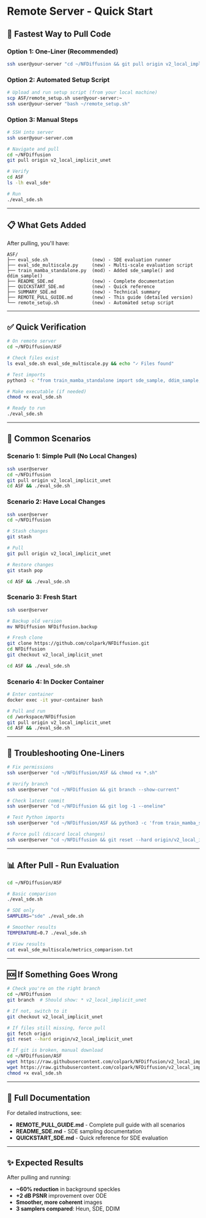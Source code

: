 # Remote Server - Quick Start

## 🚀 Fastest Way to Pull Code

### Option 1: One-Liner (Recommended)

```bash
ssh user@your-server "cd ~/NFDiffusion && git pull origin v2_local_implicit_unet && cd ASF && ls -lh eval_sde*"
```

### Option 2: Automated Setup Script

```bash
# Upload and run setup script (from your local machine)
scp ASF/remote_setup.sh user@your-server:~
ssh user@your-server "bash ~/remote_setup.sh"
```

### Option 3: Manual Steps

```bash
# SSH into server
ssh user@your-server.com

# Navigate and pull
cd ~/NFDiffusion
git pull origin v2_local_implicit_unet

# Verify
cd ASF
ls -lh eval_sde*

# Run
./eval_sde.sh
```

---

## 📋 What Gets Added

After pulling, you'll have:

```
ASF/
├── eval_sde.sh                (new) - SDE evaluation runner
├── eval_sde_multiscale.py     (new) - Multi-scale evaluation script
├── train_mamba_standalone.py  (mod) - Added sde_sample() and ddim_sample()
├── README_SDE.md              (new) - Complete documentation
├── QUICKSTART_SDE.md          (new) - Quick reference
├── SUMMARY_SDE.md             (new) - Technical summary
├── REMOTE_PULL_GUIDE.md       (new) - This guide (detailed version)
└── remote_setup.sh            (new) - Automated setup script
```

---

## ✅ Quick Verification

```bash
# On remote server
cd ~/NFDiffusion/ASF

# Check files exist
ls eval_sde.sh eval_sde_multiscale.py && echo "✓ Files found"

# Test imports
python3 -c "from train_mamba_standalone import sde_sample, ddim_sample; print('✓ Imports OK')"

# Make executable (if needed)
chmod +x eval_sde.sh

# Ready to run
./eval_sde.sh
```

---

## 🎯 Common Scenarios

### Scenario 1: Simple Pull (No Local Changes)

```bash
ssh user@server
cd ~/NFDiffusion
git pull origin v2_local_implicit_unet
cd ASF && ./eval_sde.sh
```

### Scenario 2: Have Local Changes

```bash
ssh user@server
cd ~/NFDiffusion

# Stash changes
git stash

# Pull
git pull origin v2_local_implicit_unet

# Restore changes
git stash pop

cd ASF && ./eval_sde.sh
```

### Scenario 3: Fresh Start

```bash
ssh user@server

# Backup old version
mv NFDiffusion NFDiffusion.backup

# Fresh clone
git clone https://github.com/colpark/NFDiffusion.git
cd NFDiffusion
git checkout v2_local_implicit_unet

cd ASF && ./eval_sde.sh
```

### Scenario 4: In Docker Container

```bash
# Enter container
docker exec -it your-container bash

# Pull and run
cd /workspace/NFDiffusion
git pull origin v2_local_implicit_unet
cd ASF && ./eval_sde.sh
```

---

## 🔧 Troubleshooting One-Liners

```bash
# Fix permissions
ssh user@server "cd ~/NFDiffusion/ASF && chmod +x *.sh"

# Verify branch
ssh user@server "cd ~/NFDiffusion && git branch --show-current"

# Check latest commit
ssh user@server "cd ~/NFDiffusion && git log -1 --oneline"

# Test Python imports
ssh user@server "cd ~/NFDiffusion/ASF && python3 -c 'from train_mamba_standalone import sde_sample; print(\"OK\")'"

# Force pull (discard local changes)
ssh user@server "cd ~/NFDiffusion && git reset --hard origin/v2_local_implicit_unet"
```

---

## 📊 After Pull - Run Evaluation

```bash
cd ~/NFDiffusion/ASF

# Basic comparison
./eval_sde.sh

# SDE only
SAMPLERS="sde" ./eval_sde.sh

# Smoother results
TEMPERATURE=0.7 ./eval_sde.sh

# View results
cat eval_sde_multiscale/metrics_comparison.txt
```

---

## 🆘 If Something Goes Wrong

```bash
# Check you're on the right branch
cd ~/NFDiffusion
git branch  # Should show: * v2_local_implicit_unet

# If not, switch to it
git checkout v2_local_implicit_unet

# If files still missing, force pull
git fetch origin
git reset --hard origin/v2_local_implicit_unet

# If git is broken, manual download
cd ~/NFDiffusion/ASF
wget https://raw.githubusercontent.com/colpark/NFDiffusion/v2_local_implicit_unet/ASF/eval_sde.sh
wget https://raw.githubusercontent.com/colpark/NFDiffusion/v2_local_implicit_unet/ASF/eval_sde_multiscale.py
chmod +x eval_sde.sh
```

---

## 📖 Full Documentation

For detailed instructions, see:
- **REMOTE_PULL_GUIDE.md** - Complete pull guide with all scenarios
- **README_SDE.md** - SDE sampling documentation
- **QUICKSTART_SDE.md** - Quick reference for SDE evaluation

---

## ✨ Expected Results

After pulling and running:
- **~60% reduction** in background speckles
- **+2 dB PSNR** improvement over ODE
- **Smoother, more coherent** images
- **3 samplers compared**: Heun, SDE, DDIM
